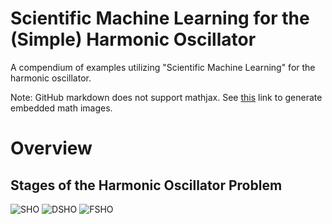 # Scientific Machine Learning for the (Simple) Harmonic Oscillator
A compendium of examples utilizing "Scientific Machine Learning" for the harmonic oscillator. 

Note: GitHub markdown does not support mathjax. See [this](https://latex.codecogs.com) link to generate embedded math images.

# Overview 
## Stages of the Harmonic Oscillator Problem 



![SHO](https://latex.codecogs.com/svg.image?m\ddot{x}&space;&plus;&space;kx&space;=&space;0)
![DSHO](https://latex.codecogs.com/svg.image?m\ddot{x}&space;&plus;&space;2\Gamma&space;\dot{x}&space;&plus;&space;kx&space;=&space;0)
![FSHO](https://latex.codecogs.com/svg.image?m\ddot{x}&space;\dot{x}&space;&plus;&space;kx&space;=&space;F(t))
